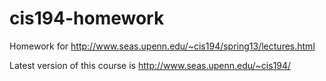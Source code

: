# cis194-homework
Homework for http://www.seas.upenn.edu/~cis194/spring13/lectures.html

Latest version of this course is http://www.seas.upenn.edu/~cis194/

